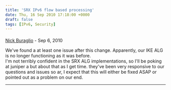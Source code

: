 ```yaml
---
title: 'SRX IPv6 flow based processing'
date: Thu, 16 Sep 2010 17:18:00 +0000
draft: false
tags: [IPv6, Security]
---
```



#### 
[Nick Buraglio](http://www.blogger.com/profile/07569708748383235970 "noreply@blogger.com") - <time datetime="2010-09-18 05:09:25">Sep 6, 2010</time>

We've found a at least one issue after this change. Apparently, our IKE ALG is no longer functioning as it was before.  
I'm not terribly confident in the SRX ALG implementations, so I'll be poking at juniper a but about that as I get time. they've been very responsive to our questions and issues so ar, I expect that this will either be fixed ASAP or pointed out as a problem on our end.
<hr />
